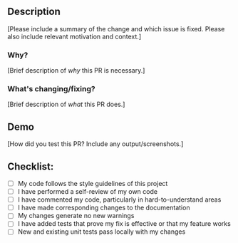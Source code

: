 ## Description

[Please include a summary of the change and which issue is fixed. Please also include relevant motivation and context.]

### Why?

[Brief description of _why_ this PR is necessary.]

### What's changing/fixing?

[Brief description of _what_ this PR does.]

## Demo
[How did you test this PR?  Include any output/screenshots.]

## Checklist:
   
- [ ] My code follows the style guidelines of this project
- [ ] I have performed a self-review of my own code
- [ ] I have commented my code, particularly in hard-to-understand areas
- [ ] I have made corresponding changes to the documentation
- [ ] My changes generate no new warnings
- [ ] I have added tests that prove my fix is effective or that my feature works
- [ ] New and existing unit tests pass locally with my changes